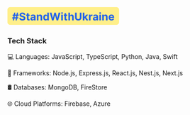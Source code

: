 [![Stand With Ukraine](https://raw.githubusercontent.com/vshymanskyy/StandWithUkraine/main/badges/StandWithUkraine.svg)](https://stand-with-ukraine.pp.ua)

### Tech Stack

💻 Languages: JavaScript, TypeScript, Python, Java, Swift

🔧 Frameworks: Node.js, Express.js, React.js, Nest.js, Next.js

🛢 Databases: MongoDB, FireStore

🌐 Cloud Platforms: Firebase, Azure

